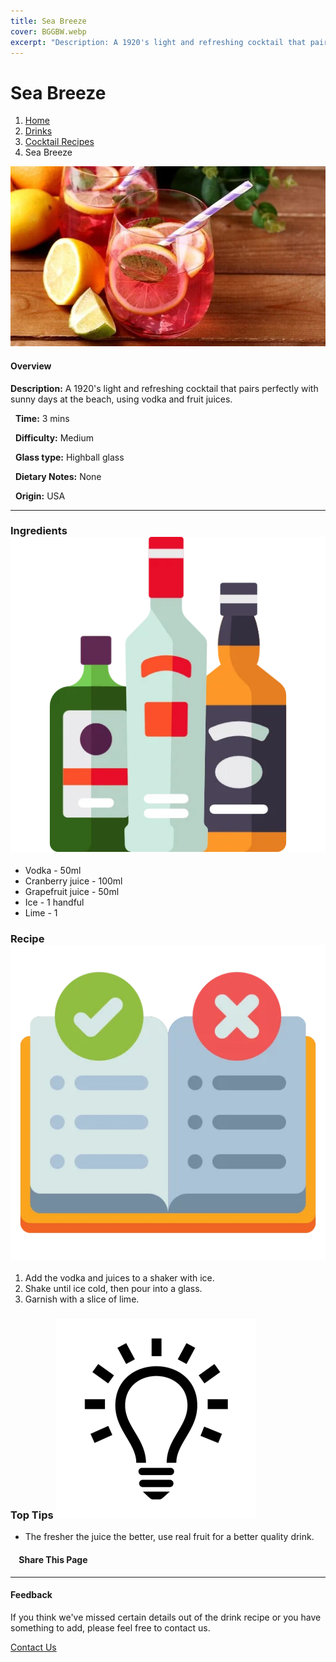 ```yaml
---
title: Sea Breeze
cover: BGGBW.webp
excerpt: "Description: A 1920's light and refreshing cocktail that pairs perfectly with sunny days at the beach, using vodka and fruit juices."
---
```


# Sea Breeze

1.  [Home](/)
2.  [Drinks](drinks)
3.  [Cocktail Recipes](drinks/cocktailrecipes)
4.  Sea Breeze

![](images/sea-breeze.webp)

#### Overview

**Description:** A 1920's light and refreshing cocktail that pairs perfectly with sunny days at the beach, using vodka and fruit juices.

  **Time:** 3 mins

  **Difficulty:** Medium

  **Glass type:** Highball glass

  **Dietary Notes:** None

  **Origin:** USA

* * *

### Ingredients ![target](images/liquor.webp)

-   Vodka - 50ml
-   Cranberry juice - 100ml
-   Grapefruit juice - 50ml
-   Ice - 1 handful
-   Lime - 1

### Recipe ![target](images/rules.webp)

1.  Add the vodka and juices to a shaker with ice.
2.  Shake until ice cold, then pour into a glass.
3.  Garnish with a slice of lime.

### Top Tips ![target](images/lightbulb.webp)

-   The fresher the juice the better, use real fruit for a better quality drink.

####     Share This Page

[](https://www.facebook.com/sharer/sharer.php?u=beergogglegames.co.uk/Drinks/CocktailRecipes/sea-breeze)[](https://www.instagram.com/direct/new/)[](https://twitter.com/intent/tweet?url=beergogglegames.co.uk/Drinks/CocktailRecipes/sea-breeze)

* * *

#### Feedback

If you think we've missed certain details out of the drink recipe or you have something to add, please feel free to contact us.

  
  
  
[Contact Us](contact)
